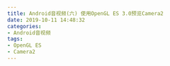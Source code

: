```yaml
---
title: Android音视频(六) 使用OpenGL ES 3.0预览Camera2
date: 2019-10-11 14:48:32
categories: 
- Android音视频
tags:
- OpenGL ES
- Camera2
---
```

